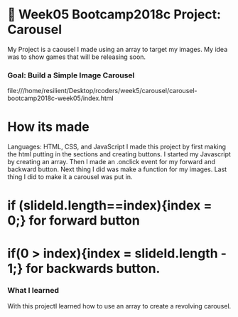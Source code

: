 # 🎠 Week05 Bootcamp2018c Project: Carousel
My Project is a caousel I made using an array to target my images. My idea was to show games that will be releasing soon.
### Goal: Build a Simple Image Carousel

file:///home/resilient/Desktop/rcoders/week5/carousel/carousel-bootcamp2018c-week05/index.html
# How its made
Languages: HTML, CSS, and JavaScript
I made this project by first making the html putting in the sections and creating buttons. I started my Javascript by creating an array. Then I made an .onclick event for my forward and backward button. Next thing I did was make a function for my images. Last thing I did to make it a carousel was put in.

# if (slideId.length==index){index = 0;} for forward button 

# if(0 > index){index = slideId.length - 1;} for backwards button.

### What I learned
With this projectI learned how to use an array to create a revolving carousel.
